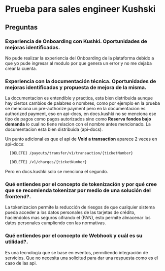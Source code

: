 # Prueba para sales engineer Kushski


## Preguntas

### Experiencia de Onboarding con Kushki. Oportunidades de mejoras identificadas.

No pude realizar la experiencia del Onboarding de la plataforma debido a que yo pude ingresar al modulo por que genera un error y no me dejaba crear la cuenta.

### Experiencia con la documentación técnica. Oportunidades de mejoras identificadas y propuesta de mejora de la misma.

La documentacion es entendible y practica, esta bien distribuida aunque hay ciertos cambios de palabres o nombres, como por ejemplo en la prueba se menciona un pre-authorize payment pero en la documentacion es authorized payment, eso en api-docs, en docs.kushki no se  menciona ese tipo de pagos como pagos autorizados sino como **Reserva fondos bajo demanda** lo cual no tiene relacion con el nombre antes mencionado.
La documentacion esta bien distribuida (api-docs).

Un punto adicional es que el api de **Void a transaction** aparece 2 veces en api-docs:

```sh
  [DELETE] /payouts/transfer/v1/transaction/{ticketNumber}
```

```sh
  [DELETE] /v1/charges/{ticketNumber}
```

Pero en docs.kushki solo se menciona el segundo.

### Qué entiendes por el concepto de tokenización y por qué cree que se recomienda tokenizar por medio de una solución del frontend?.
La tokenizacion permite la reducción de riesgos de que cualquier sistema pueda acceder a los datos personales de las tarjetas de crédito, haciéndolos mas seguros cifrando el (PAN), esto permite almacenar los datos personales cumpliendo con las normativas.


### Qué entiendes por el concepto de Webhook y cuál es su utilidad?. 
Es una tecnología que se base en eventos, permitiendo integración de servicios. Que no necesita una solicitud para dar una respuesta como es el caso de las api.
